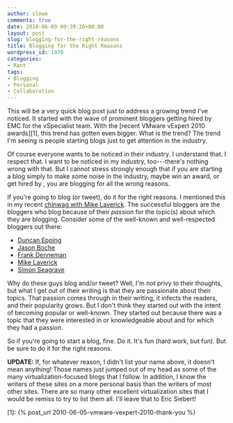 ```yaml
---
author: slowe
comments: true
date: 2010-06-09 09:39:26+00:00
layout: post
slug: blogging-for-the-right-reasons
title: Blogging for the Right Reasons
wordpress_id: 1970
categories:
- Rant
tags:
- Blogging
- Personal
- Collaboration
---
```


This will be a very quick blog post just to address a growing trend I've noticed. It started with the wave of prominent bloggers getting hired by EMC for the vSpecialist team. With the [recent VMware vExpert 2010 awards][1], this trend has gotten even bigger. What is the trend? The trend I'm seeing is people starting blogs just to get attention in the industry.

Of course everyone wants to be noticed in their industry. I understand that. I respect that. I want to be noticed in my industry, too---there's nothing wrong with that. But I cannot stress strongly enough that if you are starting a blog simply to make some noise in the industry, maybe win an award, or get hired by _<Insert Company Name Here>_, you are blogging for all the wrong reasons.

If you're going to blog (or tweet), do it for the right reasons. I mentioned this in my recent [chinwag with Mike Laverick](http://www.rtfm-ed.co.uk/2010/06/08/chinwag-with-scott-lowe-episode-15/). The successful bloggers are the bloggers who blog because of their _passion_ for the topic(s) about which they are blogging. Consider some of the well-known and well-respected bloggers out there:

* [Duncan Epping](http://www.yellow-bricks.com)  
* [Jason Boche](http://www.boche.net/blog)  
* [Frank Denneman](http://frankdenneman.nl)  
* [Mike Laverick](http://www.rtfm-ed.co.uk)  
* [Simon Seagrave](http://www.techhead.co.uk/)

Why do these guys blog and/or tweet? Well, I'm not privy to their thoughts, but what I get out of their writing is that they are passionate about their topics. That passion comes through in their writing, it infects the readers, and their popularity grows. But I don't think they started out with the intent of becoming popular or well-known. They started out because there was a topic that they were interested in or knowledgeable about and for which they had a passion.

So if you're going to start a blog, fine. Do it. It's fun (hard work, but fun). But be sure to do it for the right reasons.

**UPDATE:** If, for whatever reason, I didn't list your name above, it doesn't mean anything! Those names just jumped out of my head as some of the many virtualization-focused blogs that I follow. In addition, I know the writers of these sites on a more personal basis than the writers of most other sites. There are so many other excellent virtualization sites that I would be remiss to try to list them all. I'll leave that to Eric Siebert!

[1]: {% post_url 2010-06-05-vmware-vexpert-2010-thank-you %}
